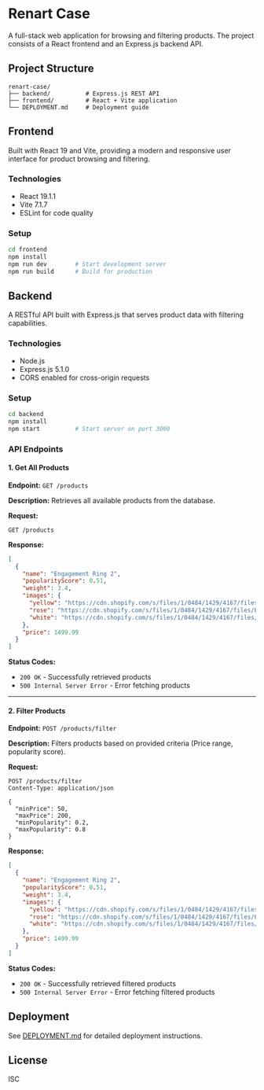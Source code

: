 # Renart Case

A full-stack web application for browsing and filtering products. The project consists of a React frontend and an Express.js backend API.

## Project Structure

```
renart-case/
├── backend/          # Express.js REST API
├── frontend/         # React + Vite application
└── DEPLOYMENT.md     # Deployment guide
```

## Frontend

Built with React 19 and Vite, providing a modern and responsive user interface for product browsing and filtering.

### Technologies

- React 19.1.1
- Vite 7.1.7
- ESLint for code quality

### Setup

```bash
cd frontend
npm install
npm run dev        # Start development server
npm run build      # Build for production
```

## Backend

A RESTful API built with Express.js that serves product data with filtering capabilities.

### Technologies

- Node.js
- Express.js 5.1.0
- CORS enabled for cross-origin requests

### Setup

```bash
cd backend
npm install
npm start          # Start server on port 3000
```

### API Endpoints

#### 1. Get All Products

**Endpoint:** `GET /products`

**Description:** Retrieves all available products from the database.

**Request:**

```http
GET /products
```

**Response:**

```json
[
  {
    "name": "Engagement Ring 2",
    "popularityScore": 0.51,
    "weight": 3.4,
    "images": {
      "yellow": "https://cdn.shopify.com/s/files/1/0484/1429/4167/files/EG012-Y.jpg?v=1707727068",
      "rose": "https://cdn.shopify.com/s/files/1/0484/1429/4167/files/EG012-R.jpg?v=1707727068",
      "white": "https://cdn.shopify.com/s/files/1/0484/1429/4167/files/EG012-W.jpg?v=1707727068"
    },
    "price": 1499.99
  }
]
```

**Status Codes:**

- `200 OK` - Successfully retrieved products
- `500 Internal Server Error` - Error fetching products

---

#### 2. Filter Products

**Endpoint:** `POST /products/filter`

**Description:** Filters products based on provided criteria (Price range, popularity score).

**Request:**

```http
POST /products/filter
Content-Type: application/json

{
  "minPrice": 50,
  "maxPrice": 200,
  "minPopularity": 0.2,
  "maxPopularity": 0.8
}
```

**Response:**

```json
[
  {
    "name": "Engagement Ring 2",
    "popularityScore": 0.51,
    "weight": 3.4,
    "images": {
      "yellow": "https://cdn.shopify.com/s/files/1/0484/1429/4167/files/EG012-Y.jpg?v=1707727068",
      "rose": "https://cdn.shopify.com/s/files/1/0484/1429/4167/files/EG012-R.jpg?v=1707727068",
      "white": "https://cdn.shopify.com/s/files/1/0484/1429/4167/files/EG012-W.jpg?v=1707727068"
    },
    "price": 1499.99
  }
]
```

**Status Codes:**

- `200 OK` - Successfully retrieved filtered products
- `500 Internal Server Error` - Error fetching filtered products

## Deployment

See [DEPLOYMENT.md](DEPLOYMENT.md) for detailed deployment instructions.

## License

ISC
